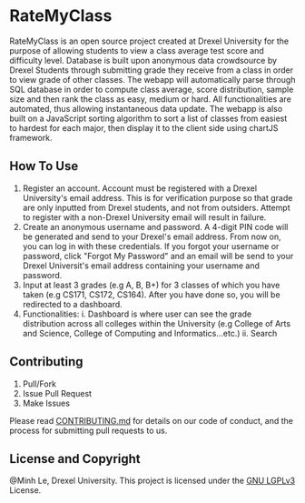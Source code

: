 # RateMyClass
RateMyClass is an open source project created at Drexel University for the purpose of allowing students to view a class average test score and difficulty level. Database is built upon anonymous data crowdsource by Drexel Students through submitting grade they receive from a class in order to view grade of other classes. The webapp will automatically parse through SQL database in order to compute class average, score distribution, sample size and then rank the class as easy, medium or hard. All functionalities are automated, thus allowing instantaneous data update. The webapp is also built on a JavaScript sorting algorithm to sort a list of classes from easiest to hardest for each major, then display it to the client side using chartJS framework. 

## How To Use 
1. Register an account. Account must be registered with a Drexel University's email address. This is for verification purpose so that grade are only inputted from Drexel students, and not from outsiders. Attempt to register with a non-Drexel University email will result in failure. 
2. Create an anonymous username and password. A 4-digit PIN code will be generated and send to your Drexel's email address. From now on, you can log in with these credentials. If you forgot your username or password, click "Forgot My Password" and an email will be send to your Drexel Universit's email address containing your username and password. 
3. Input at least 3 grades (e.g A, B, B+) for 3 classes of which you have taken (e.g CS171, CS172, CS164). After you have done so, you will be redirected to a dashboard. 
4. Functionalities:
  i. Dashboard is where user can see the grade distribution across all colleges within the University (e.g College of Arts and Science, College of Computing and Informatics...etc.) 
  ii. Search 

## Contributing
1. Pull/Fork
2. Issue Pull Request
3. Make Issues

Please read [CONTRIBUTING.md](CONTRIBUTING.md) for details on our code of conduct, and the process for submitting pull requests to us.


## License and Copyright
@Minh Le, Drexel University. This project is licensed under the [GNU LGPLv3](LICENSE) License.
